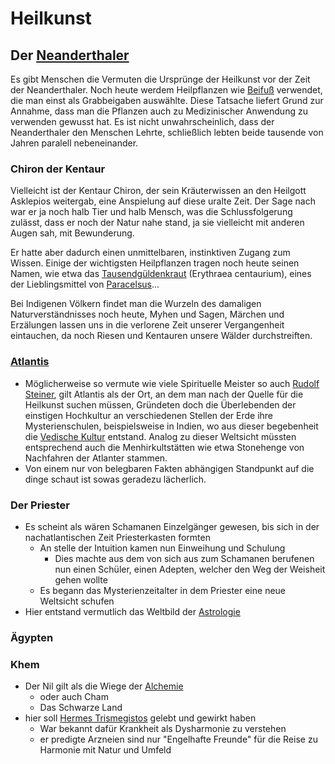 # Heilkunst

## Der [Neanderthaler](Neanderthaler.md)
Es gibt Menschen die Vermuten die Ursprünge der Heilkunst vor der Zeit der Neanderthaler. Noch heute werdem Heilpflanzen wie [Beifuß](../Stoffe/Rohstoffe/Beifuß.md) verwendet, die man einst als Grabbeigaben auswählte. Diese Tatsache liefert Grund zur Annahme, dass man die Pflanzen auch zu Medizinischer Anwendung zu verwenden gewusst hat. Es ist nicht unwahrscheinlich, dass der Neanderthaler den Menschen Lehrte, schließlich lebten beide tausende von Jahren paralell nebeneinander.

### Chiron der Kentaur
Vielleicht ist der Kentaur Chiron, der sein Kräuterwissen an den  Heilgott Asklepios weitergab, eine Anspielung auf diese uralte Zeit. Der Sage nach war er ja noch halb Tier und halb Mensch, was die Schlussfolgerung zulässt, dass er noch der Natur nahe stand, ja sie vielleicht mit anderen Augen sah, mit Bewunderung. 

Er hatte aber dadurch einen unmittelbaren, instinktiven Zugang zum Wissen. Einige der wichtigsten Heilpflanzen tragen noch heute 
seinen Namen, wie etwa das [Tausendgüldenkraut](../Stoffe/Rohstoffe/Tausendgüldenkraut.md)
(Erythraea centaurium), eines der Lieblingsmittel
von [Paracelsus](../Wichtige%20Persönlichkeiten/Paracelsus.md)...

Bei Indigenen Völkern findet man die Wurzeln des damaligen Naturverständnisses noch heute, Myhen und Sagen, Märchen und Erzälungen lassen uns in die verlorene Zeit unserer Vergangenheit eintauchen, da noch Riesen und Kentauren unsere Wälder durchstreiften.

### [Atlantis](Atlantis.md)
- Möglicherweise so vermute wie viele Spirituelle Meister so auch [Rudolf Steiner](../Wichtige%20Persönlichkeiten/Rudolf%20Steiner.md), gilt Atlantis als der Ort, an dem man nach der Quelle für die Heilkunst suchen müssen, Gründeten doch die Überlebenden der einstigen Hochkultur an verschiedenen Stellen der Erde ihre Mysterienschulen, beispielsweise in Indien, wo aus dieser begebenheit die [Vedische Kultur](Veden.md) entstand. Analog zu dieser Weltsicht müssten entsprechend auch die Menhirkultstätten wie etwa Stonehenge von Nachfahren der Atlanter stammen. 
- Von einem nur von belegbaren Fakten abhängigen Standpunkt auf die dinge schaut ist sowas geradezu lächerlich.
### Der Priester
- Es scheint als wären Schamanen Einzelgänger gewesen, bis sich in der nachatlantischen Zeit Priesterkasten formten
	- An stelle der Intuition kamen nun Einweihung und Schulung
		- Dies machte aus dem von sich aus zum Schamanen berufenen nun einen Schüler, einen Adepten, welcher den Weg der Weisheit gehen wollte
	- Es begann das Mysterienzeitalter in dem Priester eine neue Weltsicht schufen
- Hier entstand vermutlich das Weltbild der [Astrologie](Astrologie.md)

### Ägypten
### Khem
- Der Nil gilt als die Wiege der [Alchemie](Alchemie.md)
	- oder auch Cham
	- Das Schwarze Land
- hier soll [Hermes Trismegistos](../Wichtige%20Persönlichkeiten/Hermes%20Trismegistos.md) gelebt und gewirkt haben
	- War bekannt dafür Krankheit als Dysharmonie zu verstehen
	- er predigte Arzneien sind nur "Engelhafte Freunde" für die Reise zu Harmonie mit Natur und Umfeld
